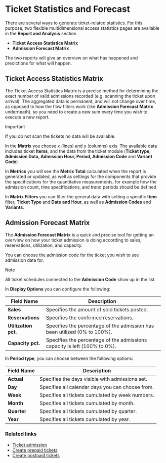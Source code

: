 # Ticket Statistics and Forecast

There are several ways to generate ticket-related statistics.
For this purpose, two flexible multidimensional access statistics pages are available in the **Report and Analysis** section.

- **Ticket Access Statistics Matrix**
- **Admission Forecast Matrix**

The two reports will give an overview on what has happened and predictions for what will happen.

## Ticket Access Statistics Matrix

The Ticket Access Statistics Matrix is a precise method for determining the exact number of valid admissions recorded (e.g. scanning the ticket upon arrival).
The aggregated data is permanent, and will not change over time, as opposed to how the flow filters work (like **Admission Forecast Matrix** underneath), so you need to create a new sum every time you wish to execute a new report.

> [!IMPORTANT]
> If you do not scan the tickets no data will be available. 

In the **Matrix** you choose x (lines) and y (columns) axis. The available data includes ticket **Items**, and the data from the ticket module (**Ticket type, Admission Data, Admission Hour, Period, Admission Code** and **Variant Code**)

In **Metrics** you will see the **Metrix Total** calculated when the report is generated or updated, as well as settings for the components that provide the specifications for the quantitative measurements, for example how the admission count, time specifications, and trend periods should be defined.

In **Matrix Filters** you can filter the general data with setting a specific **Item** filter, **Ticket Type** and **Date and Hour**, as well as **Admission Codes** and **Variants**. 

## Admission Forecast Matrix

The **Admission Forecast Matrix** is a quick and precise tool for getting an overview on how your ticket admission is doing according to sales, reservations, utilization, and capacity.

You can choose the admission code for the ticket you wish to see admission data for.

> [!NOTE]
> All ticket schedules connected to the **Admission Code** show up in the list.

In **Display Options** you can configure the following:

| Field Name      | Description |
| ----------- | ----------- |
| **Sales**       | Specifies the amount of sold tickets posted.  |
| **Reservations**  | Specifies the confirmed reservations.      |
| **Utilization pct.** | Specifies the percentage of the admission has been utilized (0% to 100%). |
| **Capacity pct.** | Specifies the percentage of the admissions capacity is left (100% to 0%). |

In **Period type**, you can choose between the following options:  

| Field Name      | Description |
| ----------- | ----------- |
| **Actual**       | Specifies the days visible with admissions set.  |
| **Day**  | Specifies all calendar days you can choose from.      |
| **Week** | Specifies all tickets cumulated by week numbers. |
| **Month** | Specifies all tickets cumulated by month. |
| **Quarter** | Specifies all tickets cumulated by quarter. |
| **Year** | Specifies all tickets cumulated by year.

### Related links

- [Ticket admission](./admission.md)
- [Create prepaid tickets](../howto/create_prepaid_ticket.md)
- [Create postpaid tickets](../howto/create_postpaid_ticket.md)